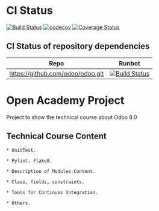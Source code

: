 CI Status
===========

[![Build Status](https://travis-ci.org/gquilarque/openacademy-project.svg?branch=master)](https://travis-ci.org/gquilarque/openacademy-project)
[![codecov](https://codecov.io/gh/gquilarque/openacademy-project/branch/master/graph/badge.svg)](https://codecov.io/gh/gquilarque/openacademy-project)
[![Coverage Status](https://coveralls.io/repos/github/gquilarque/openacademy-project/badge.svg)](https://coveralls.io/github/gquilarque/openacademy-project)

CI Status of repository dependencies
---------------------------------------
| Repo | Runbot |
| --- | --- |
| https://github.com/odoo/odoo.git | [![Build Status](http://runbot.odoo.com/runbot/badge/flat/1/8.0.svg)](http://runbot.odoo.com/runbot) |

Open Academy Project
====================

Project to show the technical course about Odoo 8.0 

Technical Course Content
------------------------

    * UnitTest.

    * Pylint, Flake8.

    * Description of Modules Content.

    * Class, fields, constraints.

    * Tools for Continuos Integration.

    * Others.